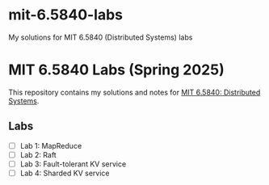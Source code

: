 # mit-6.5840-labs
My solutions for MIT 6.5840 (Distributed Systems) labs

# MIT 6.5840 Labs (Spring 2025)

This repository contains my solutions and notes for [MIT 6.5840: Distributed Systems](https://pdos.csail.mit.edu/6.824/).

## Labs
- [ ] Lab 1: MapReduce
- [ ] Lab 2: Raft
- [ ] Lab 3: Fault-tolerant KV service
- [ ] Lab 4: Sharded KV service
